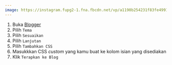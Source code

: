 ```yaml
---
image: https://instagram.fupg2-1.fna.fbcdn.net/vp/a1190b254231f83fe499105164a32dd7/5D270CDB/t51.2885-15/e35/51414002_393212414560480_3011769564444736754_n.jpg?_nc_ht=instagram.fupg2-1.fna.fbcdn.net&_nc_cat=104
---
```


1. Buka [Blogger](https://www.blogger.com)
2. Pilih `Tema`
3. Pilih `Sesuaikan`
4. Pilih `Lanjutan`
5. Pilih `Tambahkan CSS`
6. Masukkkan CSS _custom_ yang kamu buat ke kolom isian yang disediakan
7. Klik `Terapkan ke Blog`
